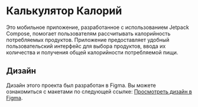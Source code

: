 # Калькулятор Калорий
Это мобильное приложение, разработанное с использованием Jetpack Compose, помогает пользователям рассчитывать калорийность потребляемых продуктов. Приложение предоставляет удобный пользовательский интерфейс для выбора продуктов, ввода их количества и получения общей калорийности потребляемой пищи.

## Дизайн

Дизайн этого проекта был разработан в Figma. Вы можете ознакомиться с макетами по следующей ссылке: [Просмотреть дизайн в Figma](https://www.figma.com/file/HpsAYpErl7nOCJqsOuCgWU/%D0%A1alorie-%D0%A1alculator?type=design&node-id=0%3A1&mode=dev&t=Z3GwvJnumYHZRo79-1).
